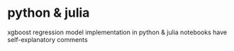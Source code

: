# python & julia
xgboost regression model implementation in python & julia
notebooks have self-explanatory comments
